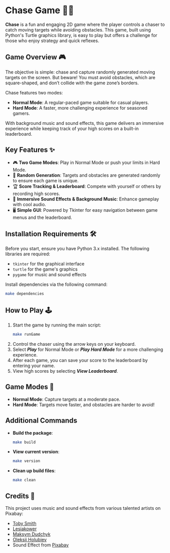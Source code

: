 # Chase Game 🎯🚀

**Chase** is a fun and engaging 2D game where the player controls a chaser to catch moving targets while avoiding obstacles. This game, built using Python's Turtle graphics library, is easy to play but offers a challenge for those who enjoy strategy and quick reflexes.

## Game Overview 🎮

The objective is simple: chase and capture randomly generated moving targets on the screen. But beware! You must avoid obstacles, which are square-shaped, and don’t collide with the game zone’s borders. 

Chase features two modes:
- **Normal Mode**: A regular-paced game suitable for casual players.
- **Hard Mode**: A faster, more challenging experience for seasoned gamers.

With background music and sound effects, this game delivers an immersive experience while keeping track of your high scores on a built-in leaderboard.

## Key Features ✨

- 🎮 **Two Game Modes**: Play in Normal Mode or push your limits in Hard Mode.
- 🔄 **Random Generation**: Targets and obstacles are generated randomly to ensure each game is unique.
- 🏆 **Score Tracking & Leaderboard**: Compete with yourself or others by recording high scores.
- 🎹 **Immersive Sound Effects & Background Music**: Enhance gameplay with cool audio.
- 🖥️ **Simple GUI**: Powered by Tkinter for easy navigation between game menus and the leaderboard.
  
## Installation Requirements 🛠️

Before you start, ensure you have Python 3.x installed. The following libraries are required:

- `tkinter` for the graphical interface
- `turtle` for the game's graphics
- `pygame` for music and sound effects

Install dependencies via the following command:

```bash
make dependencies
```

## How to Play 🕹️

1. Start the game by running the main script:
    ```bash
    make runGame
    ```
2. Control the chaser using the arrow keys on your keyboard.
3. Select ***Play*** for Normal Mode or ***Play Hard Mode*** for a more challenging experience.
4. After each game, you can save your score to the leaderboard by entering your name.
5. View high scores by selecting ***View Leaderboard***.

## Game Modes 🎯

- **Normal Mode**: Capture targets at a moderate pace.
- **Hard Mode**: Targets move faster, and obstacles are harder to avoid!

## Additional Commands

- **Build the package**:
    ```bash
    make build
    ```
  
- **View current version**:
    ```bash
    make version
    ```

- **Clean up build files**:
    ```bash
    make clean
    ```

## Credits 🎵

This project uses music and sound effects from various talented artists on Pixabay:

- [Toby Smith](https://pixabay.com/users/tobylane-15168815/?utm_source=link-attribution&utm_medium=referral&utm_campaign=music&utm_content=115826)
- [Lesiakower](https://pixabay.com/users/lesiakower-25701529/?utm_source=link-attribution&utm_medium=referral&utm_campaign=music&utm_content=173553)
- [Maksym Dudchyk](https://pixabay.com/users/white_records-32584949/?utm_source=link-attribution&utm_medium=referral&utm_campaign=music&utm_content=223905)
- [Oleksii Holubiev](https://pixabay.com/users/loksii-40853646/?utm_source=link-attribution&utm_medium=referral&utm_campaign=music&utm_content=211881)
- Sound Effect from [Pixabay](https://pixabay.com/?utm_source=link-attribution&utm_medium=referral&utm_campaign=music&utm_content=38511)
